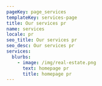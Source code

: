 ```yaml
---
pageKey: page_services
templateKey: services-page
title: Our services pr
name: services
locale: pr
seo_title: Our services pr
seo_desc: Our services pr
services:
  blurbs:
    - image: /img/real-estate.png
      text: homepage pr
      title: homepage pr
---
```


